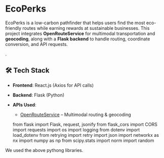 # EcoPerks

EcoPerks is a low-carbon pathfinder that helps users find the most eco-friendly routes while earning rewards at sustainable businesses. This project integrates **OpenRouteService** for multimodal transportation and **geocoding**, along with a **Flask backend** to handle routing, coordinate conversion, and API requests.

.

## **🛠 Tech Stack**

-   **Frontend**: React.js (Axios for API calls)
-   **Backend**: Flask (Python)
-   **APIs Used**:
    -   [OpenRouteService](https://openrouteservice.org/) – Multimodal routing & geocoding

    from flask import Flask, request, jsonify
from flask_cors import CORS
import requests
import os
import logging
from dotenv import load_dotenv
from retrying import retry
import json
import networkx as nx
import numpy as np
from scipy.stats import norm
import random

We used the above pythong libraries.
